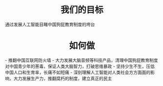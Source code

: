 <h1 align="center">我们的目标</h1>
通过发展人工智能目睹中国狗屁教育制度的垮台
<h1 align="center">如何做</h1>
- 推翻中国互联网防火墙
- 大力发展大脑音频等科技产品，清理中国狗屁教育制度对中国青少年的荼毒，保证人类大脑智力，打破思维暴政
- 坚持少生不生，压低中国人口和生育率，长痛不如短痛
- 深刻理解人工智能对人类社会方方面面的影响，大力发展生产力，推翻腐朽的制度，建立真正的民主
